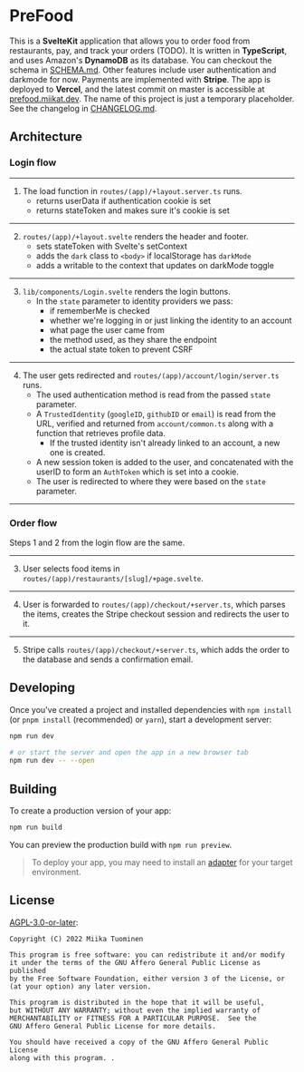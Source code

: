 # PreFood

This is a **SvelteKit** application that allows you to order food from restaurants, pay, and track your orders (TODO). It is written in **TypeScript**, and uses Amazon's **DynamoDB** as its database. You can checkout the schema in [SCHEMA.md](SCHEMA.md). Other features include user authentication and darkmode for now. Payments are implemented with **Stripe**. The app is deployed to **Vercel**, and the latest commit on master is accessible at [prefood.miikat.dev](https://prefood.miikat.dev). The name of this project is just a temporary placeholder. See the changelog in [CHANGELOG.md](CHANGELOG.md).

## Architecture

### Login flow

---

1. The load function in `routes/(app)/+layout.server.ts` runs.
   - returns userData if authentication cookie is set
   - returns stateToken and makes sure it's cookie is set

---

2. `routes/(app)/+layout.svelte` renders the header and footer.
   - sets stateToken with Svelte's setContext
   - adds the `dark` class to `<body>` if localStorage has `darkMode`
   - adds a writable to the context that updates on darkMode toggle

---

3. `lib/components/Login.svelte` renders the login buttons.
   - In the `state` parameter to identity providers we pass:
     - if rememberMe is checked
     - whether we're logging in or just linking the identity to an account
     - what page the user came from
     - the method used, as they share the endpoint
     - the actual state token to prevent CSRF

---

4. The user gets redirected and `routes/(app)/account/login/server.ts` runs.
   - The used authentication method is read from the passed `state` parameter.
   - A `TrustedIdentity` (`googleID`, `githubID` or `email`) is read from the URL, verified and returned from `account/common.ts` along with a function that retrieves profile data.
     - If the trusted identity isn't already linked to an account, a new one is created.
   - A new session token is added to the user, and concatenated with the userID to form an `AuthToken` which is set into a cookie.
   - The user is redirected to where they were based on the `state` parameter.

---

### Order flow

Steps 1 and 2 from the login flow are the same.

---

3. User selects food items in `routes/(app)/restaurants/[slug]/+page.svelte`.

---

4. User is forwarded to `routes/(app)/checkout/+server.ts`, which parses the items, creates the Stripe checkout session and redirects the user to it.

---

5. Stripe calls `routes/(app)/checkout/+server.ts`, which adds the order to the database and sends a confirmation email.

## Developing

Once you've created a project and installed dependencies with `npm install` (or `pnpm install` (recommended) or `yarn`), start a development server:

```bash
npm run dev

# or start the server and open the app in a new browser tab
npm run dev -- --open
```

## Building

To create a production version of your app:

```bash
npm run build
```

You can preview the production build with `npm run preview`.

> To deploy your app, you may need to install an [adapter](https://kit.svelte.dev/docs/adapters) for your target environment.

## License

[AGPL-3.0-or-later](LICENSE.txt):

    Copyright (C) 2022 Miika Tuominen

    This program is free software: you can redistribute it and/or modify
    it under the terms of the GNU Affero General Public License as published
    by the Free Software Foundation, either version 3 of the License, or
    (at your option) any later version.

    This program is distributed in the hope that it will be useful,
    but WITHOUT ANY WARRANTY; without even the implied warranty of
    MERCHANTABILITY or FITNESS FOR A PARTICULAR PURPOSE.  See the
    GNU Affero General Public License for more details.

    You should have received a copy of the GNU Affero General Public License
    along with this program. .
